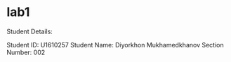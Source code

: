 # lab1

Student Details:

Student ID: U1610257
Student Name: Diyorkhon Mukhamedkhanov
Section Number: 002
